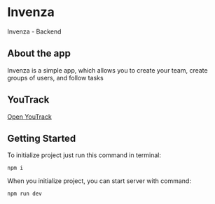 # Invenza

Invenza - Backend

## About the app

Invenza is a simple app, which allows you to create your team, create groups of users, and follow tasks

## YouTrack
[Open YouTrack](https://invenza.youtrack.cloud/agiles/182-2/current)

## Getting Started

To initialize project just run this command in terminal:
```
npm i
```
When you initialize project, you can start server with command:
```
npm run dev
```
